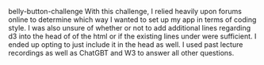 belly-button-challenge
With this challenge, I relied heavily upon forums online to determine which way I wanted to set up my app in terms of coding style. I was also unsure of whether or not to add additional lines regarding d3 into the head of
of the html or if the existing lines under were sufficient. I ended up opting to just include it in the head as well. I used past lecture recordings as well as ChatGBT and W3 to answer all other questions.
